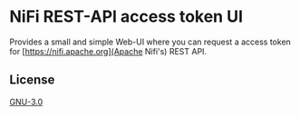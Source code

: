 # NiFi REST-API access token UI

Provides a small and simple Web-UI where you can request a access token for [https://nifi.apache.org](Apache Nifi's) REST API.

## License

[GNU-3.0](https://choosealicense.com/licenses/gpl-3.0/)

  
